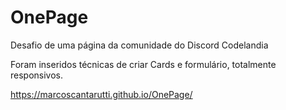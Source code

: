 # OnePage

Desafio de uma página da comunidade do Discord Codelandia

Foram inseridos técnicas de criar Cards e  formulário, totalmente responsivos.

https://marcoscantarutti.github.io/OnePage/
